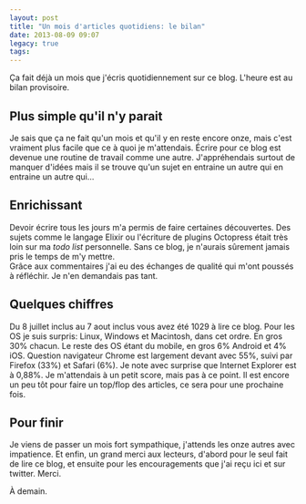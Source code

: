 ```yaml
---
layout: post
title: "Un mois d'articles quotidiens: le bilan"
date: 2013-08-09 09:07
legacy: true
tags:
---
```

Ça fait déjà un mois que j'écris quotidiennement sur ce blog. L'heure est
au bilan provisoire.

<!-- more -->

Plus simple qu'il n'y parait
----------------------------
Je sais que ça ne fait qu'un mois et qu'il y en reste encore onze, mais
c'est vraiment plus facile que ce à quoi je m'attendais. Écrire pour ce
blog est devenue une routine de travail comme une autre.
J'appréhendais surtout de manquer d'idées mais il se trouve qu'un sujet en
entraine un autre qui en entraine un autre qui…

Enrichissant
------------
Devoir écrire tous les jours m'a permis de faire certaines découvertes. Des
sujets comme le langage Elixir ou l'écriture de plugins Octopress était très
loin sur ma *todo list* personnelle. Sans ce blog, je n'aurais sûrement jamais
pris le temps de m'y mettre.  
Grâce aux commentaires j'ai eu des échanges de qualité qui m'ont
poussés à réfléchir. Je n'en demandais pas tant.

Quelques chiffres
-----------------
Du 8 juillet inclus au 7 aout inclus vous avez été 1029 à lire ce blog.
Pour les OS je suis surpris: Linux, Windows et Macintosh, dans cet ordre.
En gros 30% chacun. Le reste des OS étant du mobile, en gros 6% Android et
4% iOS. Question navigateur Chrome est largement devant avec 55%, suivi par
Firefox (33%) et Safari (6%). Je note avec surprise que Internet Explorer
est à 0,88%. Je m'attendais à un petit score, mais pas à ce point.
Il est encore un peu tôt pour faire un top/flop des articles, ce sera
pour une prochaine fois.

Pour finir
----------
Je viens de passer un mois fort sympathique, j'attends les onze autres
avec impatience.
Et enfin, un grand merci aux lecteurs, d'abord pour le seul fait de lire ce blog,
et ensuite pour les encouragements que j'ai reçu ici et sur twitter. Merci.





À demain.


